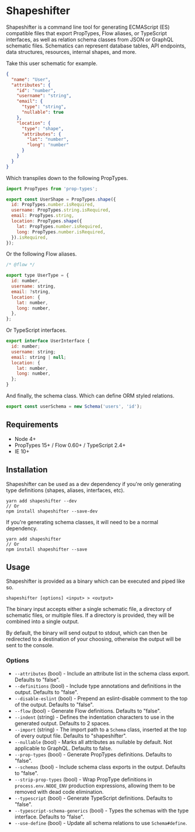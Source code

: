 # Shapeshifter

Shapeshifter is a command line tool for generating ECMAScript (ES) compatible files that export
PropTypes, Flow aliases, or TypeScript interfaces, as well as relation schema classes from JSON or
GraphQL schematic files. Schematics can represent database tables, API endpoints, data structures,
resources, internal shapes, and more.

Take this user schematic for example.

```json
{
  "name": "User",
  "attributes": {
    "id": "number",
    "username": "string",
    "email": {
      "type": "string",
      "nullable": true
    },
    "location": {
      "type": "shape",
      "attributes": {
        "lat": "number",
        "long": "number"
      }
    }
  }
}
```

Which transpiles down to the following PropTypes.

```javascript
import PropTypes from 'prop-types';

export const UserShape = PropTypes.shape({
  id: PropTypes.number.isRequired,
  username: PropTypes.string.isRequired,
  email: PropTypes.string,
  location: PropTypes.shape({
    lat: PropTypes.number.isRequired,
    long: PropTypes.number.isRequired,
  }).isRequired,
});
```

Or the following Flow aliases.

```javascript
/* @flow */

export type UserType = {
  id: number,
  username: string,
  email: ?string,
  location: {
    lat: number,
    long: number,
  },
};
```

Or TypeScript interfaces.

```javascript
export interface UserInterface {
  id: number;
  username: string;
  email: string | null;
  location: {
    lat: number,
    long: number,
  };
}
```

And finally, the schema class. Which can define ORM styled relations.

```javascript
export const userSchema = new Schema('users', 'id');
```

## Requirements

* Node 4+
* PropTypes 15+ / Flow 0.60+ / TypeScript 2.4+
* IE 10+

## Installation

Shapeshifter can be used as a dev dependency if you're only generating type definitions (shapes,
aliases, interfaces, etc).

```
yarn add shapeshifter --dev
// Or
npm install shapeshifter --save-dev
```

If you're generating schema classes, it will need to be a normal dependency.

```
yarn add shapeshifter
// Or
npm install shapeshifter --save
```

## Usage

Shapeshifter is provided as a binary which can be executed and piped like so.

```
shapeshifter [options] <input> > <output>
```

The binary input accepts either a single schematic file, a directory of schematic files, or multiple
files. If a directory is provided, they will be combined into a single output.

By default, the binary will send output to stdout, which can then be redirected to a destination of
your choosing, otherwise the output will be sent to the console.

### Options

* `--attributes` (bool) - Include an attribute list in the schema class export. Defaults to "false".
* `--definitions` (bool) - Include type annotations and definitions in the output. Defaults to
  "false".
* `--disable-eslint` (bool) - Prepend an eslint-disable comment to the top of the output. Defaults
  to "false".
* `--flow` (bool) - Generate Flow definitions. Defaults to "false".
* `--indent` (string) - Defines the indentation characters to use in the generated output. Defaults
  to 2 spaces.
* `--import` (string) - The import path to a `Schema` class, inserted at the top of every output
  file. Defaults to "shapeshifter".
* `--nullable` (bool) - Marks all attributes as nullable by default. Not applicable to GraphQL.
  Defaults to false.
* `--prop-types` (bool) - Generate PropTypes definitions. Defaults to "false".
* `--schemas` (bool) - Include schema class exports in the output. Defaults to "false".
* `--strip-prop-types` (bool) - Wrap PropType definitions in `process.env.NODE_ENV` production
  expressions, allowing them to be removed with dead code elimination.
* `--typescript` (bool) - Generate TypeScript definitions. Defaults to "false".
* `--typescript-schema-generics` (bool) - Types the schemas with the type interface. Defaults to "false".
* `--use-define` (bool) - Update all schema relations to use `Schema#define`.
